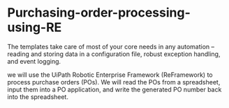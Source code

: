 # Purchasing-order-processing-using-RE

The templates take care of most of your core needs in any automation – reading and storing data in a configuration file, robust exception handling, and event logging.

we will use the UiPath Robotic Enterprise Framework (ReFramework) to process purchase orders (POs). We will read the POs from a spreadsheet, input them into a PO application, and write the generated PO number back into the spreadsheet.
